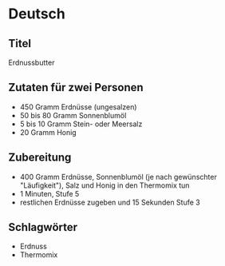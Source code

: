# Deutsch

## Titel

Erdnussbutter

## Zutaten für zwei Personen

* 450 Gramm Erdnüsse (ungesalzen)
* 50 bis 80 Gramm Sonnenblumöl
* 5 bis 10 Gramm Stein- oder Meersalz
* 20 Gramm Honig

## Zubereitung

* 400 Gramm Erdnüsse, Sonnenblumöl (je nach gewünschter "Läufigkeit"), Salz und Honig in den Thermomix tun
* 1 Minuten, Stufe 5
* restlichen Erdnüsse zugeben und 15 Sekunden Stufe 3

## Schlagwörter

* Erdnuss
* Thermomix

